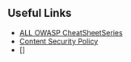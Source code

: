 ## Useful Links

* [ALL OWASP CheatSheetSeries](https://cheatsheetseries.owasp.org)
* [Content Security Policy](https://cheatsheetseries.owasp.org/cheatsheets/Content_Security_Policy_Cheat_Sheet.html)
* []
